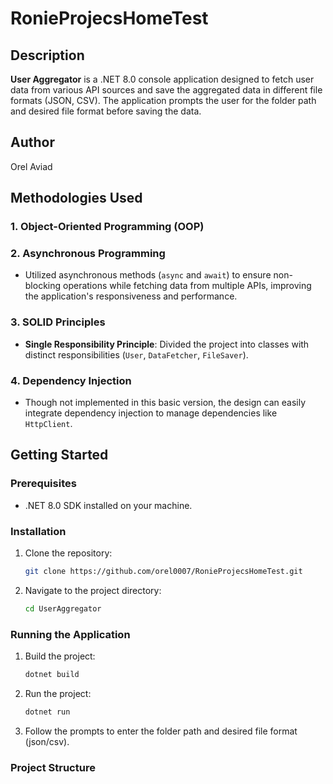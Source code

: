 # RonieProjecsHomeTest

## Description

**User Aggregator** is a .NET 8.0 console application designed to fetch user data from various API sources and save the aggregated data in different file formats (JSON, CSV). The application prompts the user for the folder path and desired file format before saving the data.

## Author

Orel Aviad

## Methodologies Used

### 1. Object-Oriented Programming (OOP)

### 2. Asynchronous Programming
- Utilized asynchronous methods (`async` and `await`) to ensure non-blocking operations while fetching data from multiple APIs, improving the application's responsiveness and performance.

### 3. SOLID Principles
- **Single Responsibility Principle**: Divided the project into classes with distinct responsibilities (`User`, `DataFetcher`, `FileSaver`).

### 4. Dependency Injection
- Though not implemented in this basic version, the design can easily integrate dependency injection to manage dependencies like `HttpClient`.

## Getting Started

### Prerequisites

- .NET 8.0 SDK installed on your machine.

### Installation

1. Clone the repository:
    ```sh
    git clone https://github.com/orel0007/RonieProjecsHomeTest.git
    ```
2. Navigate to the project directory:
    ```sh
    cd UserAggregator
    ```

### Running the Application

1. Build the project:
    ```sh
    dotnet build
    ```
2. Run the project:
    ```sh
    dotnet run
    ```
3. Follow the prompts to enter the folder path and desired file format (json/csv).

### Project Structure
